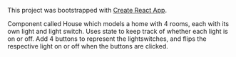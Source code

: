This project was bootstrapped with [Create React App](https://github.com/facebook/create-react-app).

Component called House which models a home with 4 rooms, each with its own light and light switch. Uses state to keep track of whether each light is on or off.
Add 4 buttons to represent the lightswitches, and flips the respective light on or off when the buttons are clicked.
